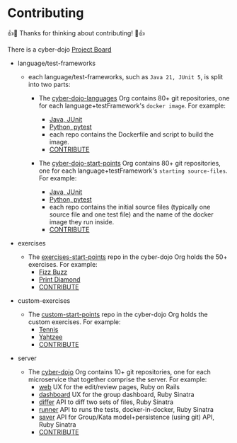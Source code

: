 
# Contributing

:+1::tada: Thanks for thinking about contributing! :tada::+1:

There is a cyber-dojo [Project Board](https://github.com/orgs/cyber-dojo/projects/3/views/1)  

- language/test-frameworks
  - each language/test-frameworks, such as `Java 21, JUnit 5`, is split into two parts:
    - The [cyber-dojo-languages](https://github.com/cyber-dojo-languages) Org contains 80+ git repositories, one for each language+testFramework's `docker image`. For example:
      - [Java, JUnit](https://github.com/cyber-dojo-languages/java-junit)
      - [Python, pytest](https://github.com/cyber-dojo-languages/python-pytest)
      - each repo contains the Dockerfile and script to build the image.
      - [CONTRIBUTE](https://github.com/cyber-dojo/cyber-dojo/blob/master/docs/how-to-contribute-to-languages.md)
 
    - The [cyber-dojo-start-points](https://github.com/cyber-dojo-start-points) Org contains 80+ git repositories, one for each language+testFramework's `starting source-files`. For example:
      - [Java, JUnit](https://github.com/cyber-dojo-start-points/java-junit)
      - [Python, pytest](https://github.com/cyber-dojo-start-points/python-pytest)
      - each repo contains the initial source files (typically one source file and one test file) and the name of the docker image they run inside.
      - [CONTRIBUTE](https://github.com/cyber-dojo/cyber-dojo/blob/master/docs/how-to-contribute-to-start-points.md)

- exercises
  - The [exercises-start-points](https://github.com/cyber-dojo/exercises-start-points) repo in the cyber-dojo Org holds the 50+ exercises. For example:
    - [Fizz Buzz](https://github.com/cyber-dojo/exercises-start-points/tree/main/start-points/Fizz_Buzz)
    - [Print Diamond](https://github.com/cyber-dojo/exercises-start-points/tree/main/start-points/Print_Diamond)
    - [CONTRIBUTE](https://github.com/cyber-dojo/exercises-start-points/blob/main/docs/contributing.md)

- custom-exercises
  - The [custom-start-points](https://github.com/cyber-dojo/custom-start-points) repo in the cyber-dojo Org holds the custom exercises. For example:
    - [Tennis](https://github.com/cyber-dojo/custom-start-points/tree/main/start-points/Tennis)
    - [Yahtzee](https://github.com/cyber-dojo/custom-start-points/tree/main/start-points/Yahtzee)
    - [CONTRIBUTE](https://github.com/cyber-dojo/custom-start-points/blob/main/docs/contributing.md)

- server
  - The [cyber-dojo](https://github.com/cyber-dojo) Org contains 10+ git repositories, one for each microservice that together comprise the server. For example:
    - [web](https://github.com/cyber-dojo/web) UX for the edit/review pages, Ruby on Rails
    - [dashboard](https://github.com/cyber-dojo/dashboard) UX for the group dashboard, Ruby Sinatra
    - [differ](https://github.com/cyber-dojo/differ) API to diff two sets of files, Ruby Sinatra
    - [runner](https://github.com/cyber-dojo/runner) API to runs the tests, docker-in-docker, Ruby Sinatra
    - [saver](https://github.com/cyber-dojo/saver) API for Group/Kata model+persistence (using git) API, Ruby Sinatra 
    - [CONTRIBUTE](https://github.com/cyber-dojo/cyber-dojo/blob/master/docs/how-to-contribute-to-server.md)
